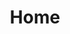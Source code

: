 ---
layout: home
title: Home
landing-title: 'Hi, my name is Roger Ferran Aranguren'
description: null
image: null
author: null
show_tile: false
---
